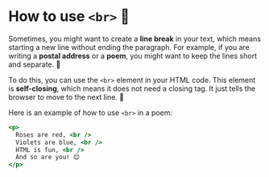 # How to use `<br>` 📝

Sometimes, you might want to create a **line break** in your text, which means starting a new line without ending the paragraph.
For example, if you are writing a **postal address** or a **poem**, you might want to keep the lines short and separate. 💌

To do this, you can use the `<br>` element in your HTML code. This element is **self-closing**,
which means it does not need a closing tag. It just tells the browser to move to the next line. 🙌

Here is an example of how to use `<br>` in a poem:

```htm
<p>
  Roses are red, <br />
  Violets are blue, <br />
  HTML is fun, <br />
  And so are you! 😊
</p>
```
